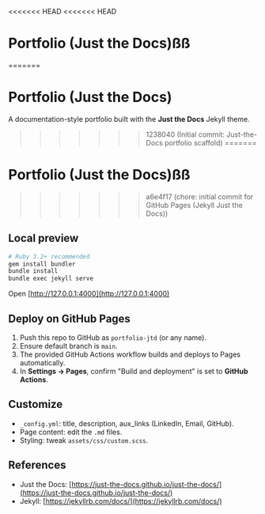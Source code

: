 <<<<<<< HEAD
<<<<<<< HEAD
# Portfolio (Just the Docs)ßß
=======
# Portfolio (Just the Docs)

A documentation-style portfolio built with the **Just the Docs** Jekyll theme.
>>>>>>> 1238040 (Initial commit: Just-the-Docs portfolio scaffold)
=======
# Portfolio (Just the Docs)ßß
>>>>>>> a6e4f17 (chore: initial commit for GitHub Pages (Jekyll Just the Docs))

## Local preview

```bash
# Ruby 3.2+ recommended
gem install bundler
bundle install
bundle exec jekyll serve
```

Open [http://127.0.0.1:4000](http://127.0.0.1:4000)

## Deploy on GitHub Pages

1. Push this repo to GitHub as `portfolio-jtd` (or any name).
2. Ensure default branch is `main`.
3. The provided GitHub Actions workflow builds and deploys to Pages automatically.
4. In **Settings → Pages**, confirm "Build and deployment" is set to **GitHub Actions**.

## Customize

* `_config.yml`: title, description, aux_links (LinkedIn, Email, GitHub).
* Page content: edit the `.md` files.
* Styling: tweak `assets/css/custom.scss`.

## References

* Just the Docs: [https://just-the-docs.github.io/just-the-docs/](https://just-the-docs.github.io/just-the-docs/)
* Jekyll: [https://jekyllrb.com/docs/](https://jekyllrb.com/docs/)
